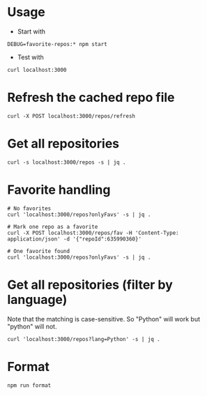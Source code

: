 # Usage

- Start with
```
DEBUG=favorite-repos:* npm start
```

- Test with
```
curl localhost:3000
```

# Refresh the cached repo file

```
curl -X POST localhost:3000/repos/refresh
```

# Get all repositories

```
curl -s localhost:3000/repos -s | jq .
```

# Favorite handling

```
# No favorites
curl 'localhost:3000/repos?onlyFavs' -s | jq .

# Mark one repo as a favorite
curl -X POST localhost:3000/repos/fav -H 'Content-Type: application/json' -d '{"repoId":635990360}'

# One favorite found
curl 'localhost:3000/repos?onlyFavs' -s | jq .
```

# Get all repositories (filter by language)

Note that the matching is case-sensitive. So "Python" will work but "python" will not.

```
curl 'localhost:3000/repos?lang=Python' -s | jq .
```

# Format

```
npm run format
```
